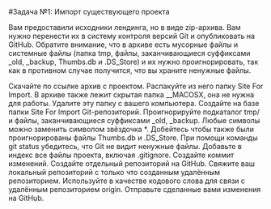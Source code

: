 #Задача №1: Импорт существующего проекта

Вам предоставили исходники лендинга, но в виде zip-архива. Вам нужно перенести их в систему контроля версий Git и опубликовать на GitHub. Обратите внимание, что в архиве есть мусорные файлы и системные файлы (папка tmp, файлы, заканчивающиеся суффиксами _old, _backup, Thumbs.db и .DS_Store) и их нужно проигнорировать, так как в противном случае получится, что вы храните ненужные файлы.

Скачайте по ссылке архив с проектом.
Распакуйте из него папку Site For Import. В архиве также лежит скрытая папка __MACOSX, она не нужна для работы. Удалите эту папку с вашего компьютера.
Создайте на базе папки Site For Import Git-репозиторий.
Проигнорируйте подкаталог tmp/ и файлы, заканчивающиеся суффиксами _old, _backup. Любые символы можно заменить символом звёздочка *.
Добейтесь чтобы также были проигнорированы файлы Thumbs.db и .DS_Store.
При помощи команды git status убедитесь, что Git не видит ненужные файлы.
Добавьте в индекс все файлы проекта, включая .gitignore. Создайте коммит изменений.
Создайте отдельный репозиторий на GitHub.
Свяжите ваш локальный репозиторий с только что созданным удалённым репозиторием. Используйте в качестве кодового слова для связи с удалённым репозиторием origin.
Отправьте сделанные вами изменения на GitHub.